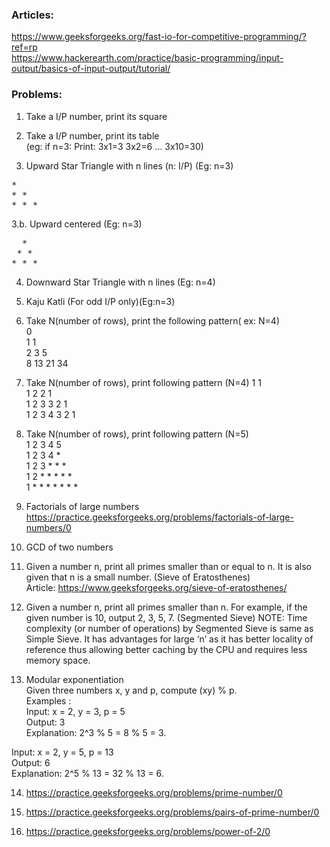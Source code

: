 ### Articles: 
https://www.geeksforgeeks.org/fast-io-for-competitive-programming/?ref=rp  
https://www.hackerearth.com/practice/basic-programming/input-output/basics-of-input-output/tutorial/  

### Problems:   
1.	Take a I/P number, print its square  

2.	Take a I/P number, print its table  
     (eg: if n=3: Print: 3x1=3 3x2=6 ... 3x10=30)  
     
3.	Upward Star Triangle with n lines (n: I/P) (Eg: n=3)  
<pre>
*  
* *  
* * *  
</pre>
 
3.b. Upward centered (Eg: n=3)  
<pre>
  *  
 * *  
* * *  
</pre>
     
4.	Downward Star Triangle with n lines (Eg: n=4)  

     
5.	Kaju Katli (For odd I/P only)(Eg:n=3)     


6.	Take N(number of rows), print the following pattern( ex: N=4)  
     0  
     1 1  
     2 3 5  
     8 13 21 34  
    
7.	Take N(number of rows), print following pattern (N=4) 
     1           1    
     1 2       2 1  
     1 2 3   3 2 1    
     1 2 3 4 3 2 1  
    
8.	Take N(number of rows), print following pattern (N=5)  
     1 2 3 4 5  
     1 2 3 4 *  
     1 2 3 * * *  
     1 2 * * * * *  
     1 * * * * * * *  
    
9.	Factorials of large numbers  
https://practice.geeksforgeeks.org/problems/factorials-of-large-numbers/0  

10.	GCD of two numbers  

11.	Given a number n, print all primes smaller than or equal to n. It is also given that n is a small number. (Sieve of Eratosthenes)  
Article: https://www.geeksforgeeks.org/sieve-of-eratosthenes/   

12.	Given a number n, print all primes smaller than n. For example, if the given number is 10, output 2, 3, 5, 7. (Segmented Sieve)
NOTE: Time complexity (or number of operations) by Segmented Sieve is same as Simple Sieve. It has advantages for large ‘n’ as it has better locality of reference thus allowing better caching by the CPU and requires less memory space.  

13.	Modular exponentiation   
Given three numbers x, y and p, compute (xy) % p.  
Examples :  
Input:  x = 2, y = 3, p = 5  
Output: 3  
Explanation: 2^3 % 5 = 8 % 5 = 3.  

Input:  x = 2, y = 5, p = 13    
Output: 6    
Explanation: 2^5 % 13 = 32 % 13 = 6.    

14.	https://practice.geeksforgeeks.org/problems/prime-number/0   

15.	https://practice.geeksforgeeks.org/problems/pairs-of-prime-number/0  
 
16.	https://practice.geeksforgeeks.org/problems/power-of-2/0  
